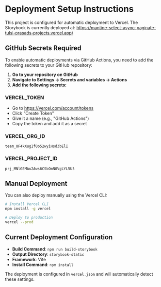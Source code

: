 # Deployment Setup Instructions

This project is configured for automatic deployment to Vercel. The Storybook is currently deployed at:
https://mantine-select-async-paginate-tulsi-prasads-projects.vercel.app/

## GitHub Secrets Required

To enable automatic deployments via GitHub Actions, you need to add the following secrets to your GitHub repository:

1. **Go to your repository on GitHub**
2. **Navigate to Settings → Secrets and variables → Actions**
3. **Add the following secrets:**

### VERCEL_TOKEN
- Go to https://vercel.com/account/tokens
- Click "Create Token"
- Give it a name (e.g., "GitHub Actions")
- Copy the token and add it as a secret

### VERCEL_ORG_ID
```
team_UF4kXugIfOo52wyiHsd3bElI
```

### VERCEL_PROJECT_ID
```
prj_MNlGEMAu2Aws6CSbOmN0VgLYL5U5
```

## Manual Deployment

You can also deploy manually using the Vercel CLI:

```bash
# Install Vercel CLI
npm install -g vercel

# Deploy to production
vercel --prod
```

## Current Deployment Configuration

- **Build Command**: `npm run build-storybook`
- **Output Directory**: `storybook-static`
- **Framework**: Vite
- **Install Command**: `npm install`

The deployment is configured in `vercel.json` and will automatically detect these settings.